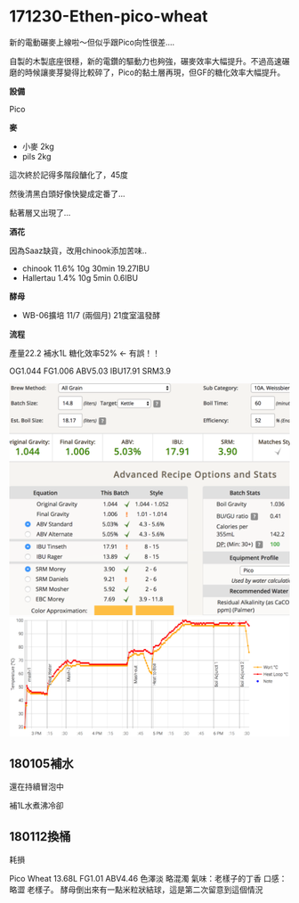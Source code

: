 # 171230-Ethen-pico-wheat

新的電動碾麥上線啦～但似乎跟Pico向性很差....

自製的木製底座很穩，新的電鑽的驅動力也夠強，碾麥效率大幅提升。不過高速碾磨的時候讓麥芽變得比較碎了，Pico的黏土層再現，但GF的糖化效率大幅提升。

**設備**

Pico 

**麥**

* 小麥 2kg
* pils 2kg

這次終於記得多階段醣化了，45度

然後清黑白頭好像快變成定番了...

黏著層又出現了...

**酒花**

因為Saaz缺貨，改用chinook添加苦味..

* chinook 11.6% 10g 30min 19.27IBU
* Hallertau 1.4% 10g 5min 0.6IBU

**酵母**

* WB-06擴培 11/7 (兩個月) 21度室溫發酵

**流程**

產量22.2 補水1L 糖化效率52% <- 有誤！！

OG1.044 FG1.006 ABV5.03 IBU17.91 SRM3.9

![](../img/test84.png)
![](../img/test85.png)

## 180105補水

還在持續冒泡中

補1L水煮沸冷卻

## 180112換桶

耗損

Pico Wheat 13.68L FG1.01 ABV4.46 色澤淡 略混濁 氣味：老樣子的丁香 口感：略澀 老樣子。 酵母倒出來有一點米粒狀結球，這是第二次留意到這個情況